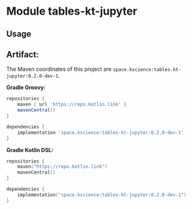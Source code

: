 # Module tables-kt-jupyter



## Usage

## Artifact:

The Maven coordinates of this project are `space.kscience:tables-kt-jupyter:0.2.0-dev-1`.

**Gradle Groovy:**
```groovy
repositories {
    maven { url 'https://repo.kotlin.link' }
    mavenCentral()
}

dependencies {
    implementation 'space.kscience:tables-kt-jupyter:0.2.0-dev-1'
}
```
**Gradle Kotlin DSL:**
```kotlin
repositories {
    maven("https://repo.kotlin.link")
    mavenCentral()
}

dependencies {
    implementation("space.kscience:tables-kt-jupyter:0.2.0-dev-1")
}
```
